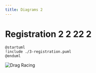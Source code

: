 ```yaml
---
title: Diagrams 2
---
```


# Registration 2 2 22 2

```plantuml
@startuml
!include ./3-registration.puml
@enduml
```

![Drag Racing](Dragster.jpg)

